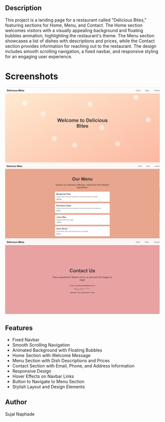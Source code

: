  ## Description

This project is a landing page for a restaurant called "Delicious Bites," featuring sections for Home, Menu, and Contact. The Home section welcomes visitors with a visually appealing background and floating bubbles animation, highlighting the restaurant's theme. The Menu section showcases a list of dishes with descriptions and prices, while the Contact section provides information for reaching out to the restaurant. The design includes smooth scrolling navigation, a fixed navbar, and responsive styling for an engaging user experience.

# Screenshots

![Screenshot](s1.png)
![Screenshot](s2.png)
![Screenshot](s3.png)


## Features
- Fixed Navbar
- Smooth Scrolling Navigation
- Animated Background with Floating Bubbles
- Home Section with Welcome Message
- Menu Section with Dish Descriptions and Prices
- Contact Section with Email, Phone, and Address Information
- Responsive Design
- Hover Effects on Navbar Links
- Button to Navigate to Menu Section
- Stylish Layout and Design Elements

## Author

Sujal Naphade

